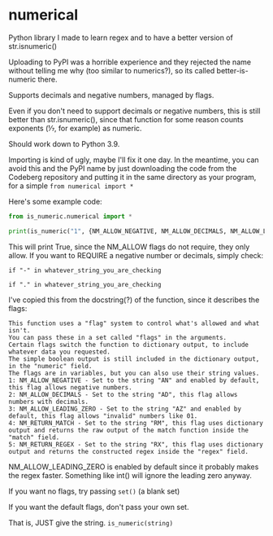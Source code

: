 # numerical

Python library I made to learn regex and to have a better version of str.isnumeric()

Uploading to PyPI was a horrible experience and they rejected the name without telling me why (too similar to numerics?), so its called better-is-numeric there.

Supports decimals and negative numbers, managed by flags.

Even if you don't need to support decimals or negative numbers, this is
still better than str.isnumeric(), since that function for some reason
counts exponents (⅐, for example) as numeric.

Should work down to Python 3.9.

Importing is kind of ugly, maybe I'll fix it one day. In the meantime, you can avoid this and the PyPI name by just downloading the code from the Codeberg repository and putting it in the same directory as your program, for a simple `from numerical import *`

Here's some example code:

```python
from is_numeric.numerical import *

print(is_numeric("1", {NM_ALLOW_NEGATIVE, NM_ALLOW_DECIMALS, NM_ALLOW_LEADING_ZERO}))
```

This will print True, since the NM_ALLOW flags do not require, they only allow.
If you want to REQUIRE a negative number or decimals, simply check:

`if "-" in whatever_string_you_are_checking`

`if "." in whatever_string_you_are_checking`

I've copied this from the docstring(?) of the function, since it describes the flags:

```
This function uses a "flag" system to control what's allowed and what isn't.
You can pass these in a set called "flags" in the arguments.
Certain flags switch the function to dictionary output, to include whatever data you requested.
The simple boolean output is still included in the dictionary output, in the "numeric" field.
The flags are in variables, but you can also use their string values.
1: NM_ALLOW_NEGATIVE - Set to the string "AN" and enabled by default, this flag allows negative numbers.
2: NM_ALLOW_DECIMALS - Set to the string "AD", this flag allows numbers with decimals.
3: NM_ALLOW_LEADING_ZERO - Set to the string "AZ" and enabled by default, this flag allows "invalid" numbers like 01.
4: NM_RETURN_MATCH - Set to the string "RM", this flag uses dictionary output and returns the raw output of the match function inside the "match" field.
5: NM_RETURN_REGEX - Set to the string "RX", this flag uses dictionary output and returns the constructed regex inside the "regex" field.
```

NM_ALLOW_LEADING_ZERO is enabled by default since it probably makes the regex faster.
Something like int() will ignore the leading zero anyway.

If you want no flags, try passing `set()` (a blank set)

If you want the default flags, don't pass your own set.

That is, JUST give the string. `is_numeric(string)`